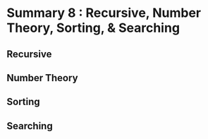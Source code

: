 # Summary 8 : Recursive, Number Theory, Sorting, & Searching
## Recursive
## Number Theory
## Sorting
## Searching